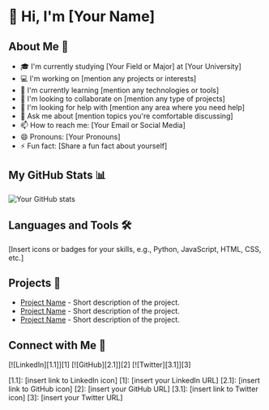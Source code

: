 # 👋 Hi, I'm [Your Name]

## About Me 📖

- 🎓 I'm currently studying [Your Field or Major] at [Your University]
- 💻 I'm working on [mention any projects or interests]
- 🌱 I'm currently learning [mention any technologies or tools]
- 👯 I'm looking to collaborate on [mention any type of projects]
- 🤔 I'm looking for help with [mention any area where you need help]
- 💬 Ask me about [mention topics you're comfortable discussing]
- 📫 How to reach me: [Your Email or Social Media]
- 😄 Pronouns: [Your Pronouns]
- ⚡ Fun fact: [Share a fun fact about yourself]

## My GitHub Stats 📊

![Your GitHub stats](https://github-readme-stats.vercel.app/api?username=yourusername&show_icons=true&theme=default)

## Languages and Tools 🛠️

[Insert icons or badges for your skills, e.g., Python, JavaScript, HTML, CSS, etc.]

## Projects 🚀

- [Project Name](Link) - Short description of the project.
- [Project Name](Link) - Short description of the project.
- [Project Name](Link) - Short description of the project.

## Connect with Me 🤝

[![LinkedIn][1.1]][1]
[![GitHub][2.1]][2]
[![Twitter][3.1]][3]

<!-- Icons -->

[1.1]: [insert link to LinkedIn icon]
[1]: [insert your LinkedIn URL]
[2.1]: [insert link to GitHub icon]
[2]: [insert your GitHub URL]
[3.1]: [insert link to Twitter icon]
[3]: [insert your Twitter URL]

